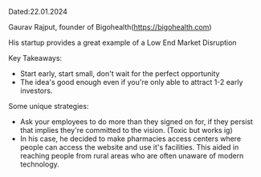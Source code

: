 Dated:22.01.2024

Gaurav Rajput, founder of Bigohealth(https://bigohealth.com) 

His startup provides a great example of a Low End Market Disruption 

Key Takeaways:
- Start early, start small, don't wait for the perfect opportunity 
- The idea's good enough even if you're only able to attract 1-2 early investors.

Some unique strategies:
- Ask your employees to do more than they signed on for, if they persist that implies they're committed to the vision. (Toxic but works ig)
- In his case, he decided to make pharmacies access centers where people can access the website and use it's facilities. This aided in reaching people from rural areas who are often unaware of modern technology.